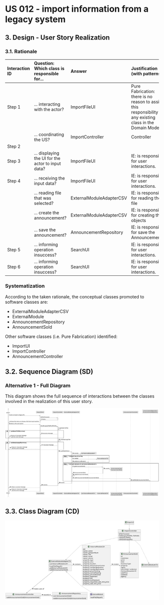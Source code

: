 # US 012 -  import information from a legacy system

## 3. Design - User Story Realization 

### 3.1. Rationale

| Interaction ID | Question: Which class is responsible for...         | Answer                   | Justification (with patterns)                                                                                 |
|:---------------|:----------------------------------------------------|:-------------------------|:--------------------------------------------------------------------------------------------------------------|
| Step 1  		     | 	... interacting with the actor?                    | ImportFileUI             | Pure Fabrication: there is no reason to assign this responsibility to any existing class in the Domain Model. |
| 		             | 	... coordinating the US?                           | ImportController         | Controller                                                                                                    |
| Step 2  		     |                                                     |                          |                                                                                                               |
| Step 3 		      | 	... displaying the UI for the actor to input data? | ImportFileUI             | IE: is responsible for user interactions.                                                                     |
| Step 4  		     | 	... receiving the input data?                      | ImportFileUI             | IE: is responsible for user interactions.                                                                     |
| 		             | 	... reading file that was selected?                | ExternalModuleAdapterCSV | IE: is responsible for reading the file                                                                       |
| 		             | 	... create the announcement?                       | ExternalModuleAdapterCSV | IE: is responsible for creating the objects                                                                   |
| 		             | 	... save the announcement?                         | AnnouncementRepository   | IE: is responsible for save the Announcements.                                                                |
| Step 5  	      | 	... informing operation insuccess?                 | SearchUI                 | IE: is responsible for user interactions.                                                                     |
| Step 6  		     | 	... informing operation insuccess?                 | SearchUI                 | IE: is responsible for user interactions.                                                                     |

### Systematization ##

According to the taken rationale, the conceptual classes promoted to software classes are: 

 * ExternalModuleAdapterCSV
 * ExternalModule
 * AnnouncementRepository
 * AnnouncementSold

Other software classes (i.e. Pure Fabrication) identified: 

 * ImportUI  
 * ImportController
 * AnnouncementController


## 3.2. Sequence Diagram (SD)

### Alternative 1 - Full Diagram

This diagram shows the full sequence of interactions between the classes involved in the realization of this user story.

![Sequence Diagram - Full](svg/us012-sequence-diagram-full.svg)

## 3.3. Class Diagram (CD)

![Class Diagram](svg/us012-class-diagram.svg)